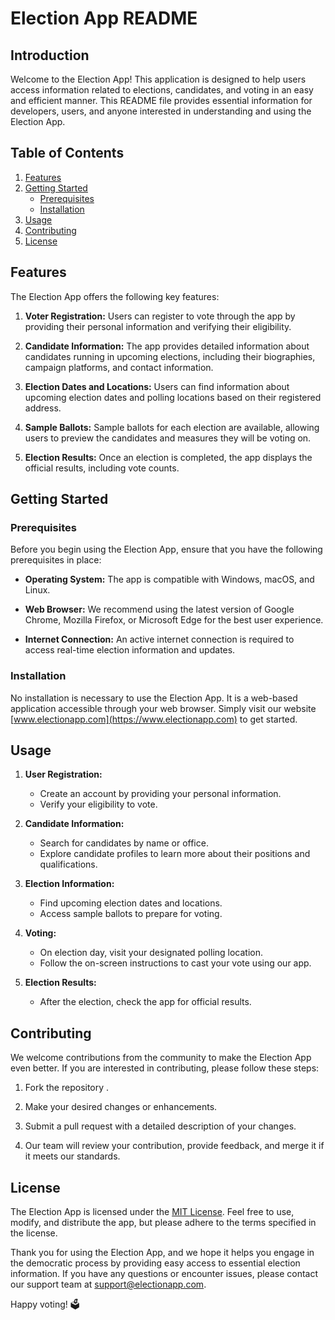 # Election App README

## Introduction

Welcome to the Election App! This application is designed to help users access information related to elections, candidates, and voting in an easy and efficient manner. This README file provides essential information for developers, users, and anyone interested in understanding and using the Election App.

## Table of Contents

1. [Features](#features)
2. [Getting Started](#getting-started)
   - [Prerequisites](#prerequisites)
   - [Installation](#installation)
3. [Usage](#usage)
4. [Contributing](#contributing)
5. [License](#license)

## Features

The Election App offers the following key features:

1. **Voter Registration:** Users can register to vote through the app by providing their personal information and verifying their eligibility.

2. **Candidate Information:** The app provides detailed information about candidates running in upcoming elections, including their biographies, campaign platforms, and contact information.

3. **Election Dates and Locations:** Users can find information about upcoming election dates and polling locations based on their registered address.

4. **Sample Ballots:** Sample ballots for each election are available, allowing users to preview the candidates and measures they will be voting on.

5. **Election Results:** Once an election is completed, the app displays the official results, including vote counts.



## Getting Started

### Prerequisites

Before you begin using the Election App, ensure that you have the following prerequisites in place:

- **Operating System:** The app is compatible with Windows, macOS, and Linux.

- **Web Browser:** We recommend using the latest version of Google Chrome, Mozilla Firefox, or Microsoft Edge for the best user experience.

- **Internet Connection:** An active internet connection is required to access real-time election information and updates.

### Installation

No installation is necessary to use the Election App. It is a web-based application accessible through your web browser. Simply visit our website [www.electionapp.com](https://www.electionapp.com) to get started.

## Usage

1. **User Registration:**
   - Create an account by providing your personal information.
   - Verify your eligibility to vote.

2. **Candidate Information:**
   - Search for candidates by name or office.
   - Explore candidate profiles to learn more about their positions and qualifications.

3. **Election Information:**
   - Find upcoming election dates and locations.
   - Access sample ballots to prepare for voting.

4. **Voting:**
   - On election day, visit your designated polling location.
   - Follow the on-screen instructions to cast your vote using our app.

5. **Election Results:**
   - After the election, check the app for official results.


## Contributing

We welcome contributions from the community to make the Election App even better. If you are interested in contributing, please follow these steps:

1. Fork the repository .

2. Make your desired changes or enhancements.

3. Submit a pull request with a detailed description of your changes.

4. Our team will review your contribution, provide feedback, and merge it if it meets our standards.

## License

The Election App is licensed under the [MIT License](LICENSE.md). Feel free to use, modify, and distribute the app, but please adhere to the terms specified in the license.

Thank you for using the Election App, and we hope it helps you engage in the democratic process by providing easy access to essential election information. If you have any questions or encounter issues, please contact our support team at support@electionapp.com.

Happy voting! 🗳️
